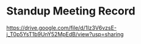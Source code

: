 # Standup Meeting Record
https://drive.google.com/file/d/1Iz3V6vzsE-j_T0p5YsT1b9UnY52MpEdB/view?usp=sharing

